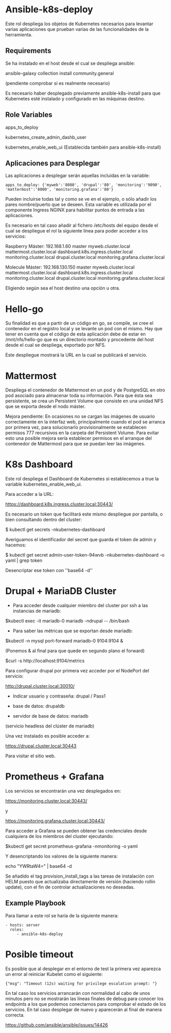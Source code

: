 Ansible-k8s-deploy
=========
Este rol despliega los objetos de Kubernetes necesarios para levantar varias aplicaciones que prueban varias de las funcionalidades de la herramienta.


Requirements
------------

Se ha instalado en el host desde el cual se despliega ansible:

ansible-galaxy collection install community.general

(pendiente comprobar si es realmente necesario)


Es necesario haber desplegado previamente ansible-k8s-install para que Kubernetes esté instalado y configurado en las máquinas destino.


Role Variables
--------------

apps\_to\_deploy

kubernetes\_create\_admin\_dashb\_user

kubernetes\_enable\_web\_ui   (Establecida también para ansible-k8s-install)


Aplicaciones para Desplegar
--------------------------
Las aplicaciones a desplegar serán aquellas incluidas en la variable:

```
apps_to_deploy: {'myweb':'8080', 'drupal':'80', 'monitoring':'9090', 'mattermost':'8000', 'monitoring.grafana':'80'}
```

Pueden incluirse todas tal y como se ve en el ejemplo, o sólo añadir los pares nombre/puerto que se deseen. Esta variable es utilizada por el componente Ingress NGINX para habilitar puntos de entrada a las aplicaciones.

Es necesario en tal caso añadir al fichero /etc/hosts del equipo desde el cual se despliegue el rol la siguiente línea para poder acceder a los servicios:

Raspberry Máster:
192.168.1.60 master myweb.cluster.local mattermost.cluster.local dashboard.k8s.ingress.cluster.local monitoring.cluster.local drupal.cluster.local monitoring.grafana.cluster.local

Molecule Máster:
192.168.130.150 master myweb.cluster.local mattermost.cluster.local dashboard.k8s.ingress.cluster.local monitoring.cluster.local drupal.cluster.local monitoring.grafana.cluster.local


Eligiendo según sea el host destino una opción u otra.


# Hello-go
Su finalidad es que a partir de un código en go, se compile, se cree el contenedor en el registro local y se levante un pod con el mismo.
Hay que tener en cuenta que el código de esta aplicación debe de estar en /mnt/nfs/hello-go que es un directorio montado y procedente del host 
desde el cual se despliega, exportado por NFS.

Este despliegue mostrará la URL en la cual se publicará el servicio.


# Mattermost
Despliega el contenedor de Mattermost en un pod y de PostgreSQL en otro pod asociado para almacenar toda su información. Para que ésta sea persistente, se crea
un Persistent Volume que consiste en una unidad NFS que se exporta desde el nodo máster.

Mejora pendiente: En ocasiones no se cargan las imágenes de usuario correctamente en la interfaz web, principalmente cuando el pod se arranca por primera vez,
para solucionarlo provisionalmente se establecen permisos 777 recursivos en la carpeta del Persistent Volume. 
Para evitar esto una posible mejora sería establecer permisos en el arranque del contenedor de Mattermost para que se puedan leer las imágenes.

# K8s Dashboard
Este rol despliega el Dashboard de Kubernetes si establecemos a true la variable kubernetes\_enable\_web\_ui.

Para acceder a la URL:

https://dashboard.k8s.ingress.cluster.local:30443/

Es necesario un token que facilitará este mismo despliegue por pantalla, o bien consultando dentro del cluster:

$ kubectl get secrets -nkubernetes-dashboard

Averiguamos el identificador del secret que guarda el token de admin y hacemos:

$ kubectl get secret admin-user-token-94wvb -nkubernetes-dashboard -o yaml | grep token

Desencriptar ese token con ''base64 -d''

# Drupal + MariaDB Cluster


- Para acceder desde cualquier miembro del cluster por ssh a las instancias de mariadb:

$kubectl exec -it mariadb-0 mariadb -ndrupal -- /bin/bash


- Para saber las métricas que se exportan desde mariadb:


$kubectl -n mysql port-forward mariadb-0 9104:9104 &

(Ponemos & al final para que quede en segundo plano el forward)

$curl -s http://localhost:9104/metrics


Para configurar drupal por primera vez acceder por el NodePort del servicio:

http://drupal.cluster.local:30010/

* Indicar usuario y contraseña:
drupal / Pass1

* base de datos:
drupaldb

* servidor de base de datos:
mariadb 

(servicio headless del clúster de mariadb)


Una vez instalado es posible acceder a:

https://drupal.cluster.local:30443

Para visitar el sitio web.

# Prometheus + Grafana

Los servicios se encontrarán una vez desplegados en:

https://monitoring.cluster.local:30443/

y

https://monitoring.grafana.cluster.local:30443/

Para acceder a Grafana se pueden obtener las credenciales desde cualquiera de los miembros del cluster ejecutando:

$kubectl get secret prometheus-grafana -nmonitoring -o yaml

Y desencriptando los valores de la siguiente manera:

echo "YWRtaW4=" | base64 -d

Se añadido el tag provision\_install\_tags a las tareas de instalación con HELM puesto que actualizaba directamente de versión (haciendo rollin update),
con el fin de controlar actualizaciones no deseadas. 


Example Playbook
----------------

Para llamar a este rol se haría de la siguiente manera:

    - hosts: server
      roles:
         - ansible-k8s-deploy

# Posible timeout
Es posible que al desplegar en el entorno de test la primera vez aparezca un error al reiniciar Kubelet como el siguiente:
```
{"msg": "Timeout (12s) waiting for privilege escalation prompt: "}
```

En tal caso los servicios arrancarán con normalidad al cabo de unos minutos pero no se mostrarán las líneas finales de debug para conocer los
endpoints a los que podemos conectarnos para comprobar el estado de los servicios. En tal caso desplegar de nuevo y aparecerán al final de
manera correcta.

https://github.com/ansible/ansible/issues/14426




